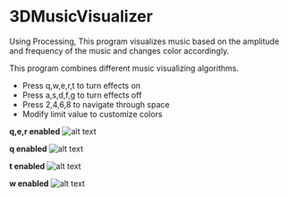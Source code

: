 # 3DMusicVisualizer
Using Processing, This program visualizes music based on the amplitude and frequency of the music and changes color accordingly.


This program combines different music visualizing algorithms.
  * Press q,w,e,r,t to turn effects on
  * Press a,s,d,f,g to turn effects off
  * Press 2,4,6,8 to navigate through space
  * Modify limit value to customize colors


**q,e,r enabled**
![alt text](https://github.com/Spandyandy/Music_Visualizer/blob/master/Screenshots/4.png)

**q enabled**
![alt text](https://github.com/Spandyandy/Music_Visualizer/blob/master/Screenshots/3.png)

**t enabled**
![alt text](https://github.com/Spandyandy/Music_Visualizer/blob/master/Screenshots/2.png)

**w enabled**
![alt text](https://github.com/Spandyandy/Music_Visualizer/blob/master/Screenshots/1.png)
